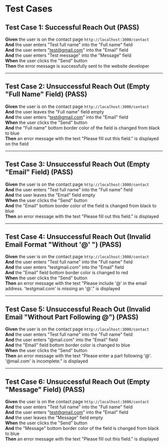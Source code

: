 # Test Cases

## Test Case 1: Successful Reach Out (PASS)

**Given** the user is on the contact page `http://localhost:3000/contact`  
**And** the user enters "Test full name" into the "Full name" field  
**And** the user enters "test@gmail.com" into the "Email" field  
**And** the user enters "Test message" into the "Message" field  
**When** the user clicks the "Send" button  
**Then** the error message is successfully sent to the website developer  

---

## Test Case 2: Unsuccessful Reach Out (Empty "Full Name" Field) (PASS)

**Given** the user is on the contact page `http://localhost:3000/contact`  
**And** the user leaves the "Full name" field empty  
**And** the user enters "test@gmail.com" into the "Email" field  
**When** the user clicks the "Send" button  
**And** the "Full name" bottom border color of the field is changed from black to blue  
**Then** an error message with the text "Please fill out this field." is displayed on the field  

---

## Test Case 3: Unsuccessful Reach Out (Empty "Email" Field) (PASS)

**Given** the user is on the contact page `http://localhost:3000/contact`  
**And** the user enters "Test full name" into the "Full name" field  
**And** the user leaves the "Email" field empty  
**When** the user clicks the "Send" button  
**And** the "Email" bottom border color of the field is changed from black to blue  
**Then** an error message with the text "Please fill out this field." is displayed  

---

## Test Case 4: Unsuccessful Reach Out (Invalid Email Format "Without '@' ") (PASS)

**Given** the user is on the contact page `http://localhost:3000/contact`  
**And** the user enters "Test full name" into the "Full name" field  
**And** the user enters "testgmail.com" into the "Email" field  
**And** the "Email" field bottom border color is changed to red  
**When** the user clicks the "Send" button  
**Then** an error message with the text "Please include '@' in the email address. 'testgmail.com' is missing an '@'." is displayed  

---

## Test Case 5: Unsuccessful Reach Out (Invalid Email "Without Part Following @") (PASS)

**Given** the user is on the contact page `http://localhost:3000/contact`  
**And** the user enters "Test full name" into the "Full name" field  
**And** the user enters "@mail.com" into the "Email" field  
**And** the "Email" field bottom border color is changed to blue  
**When** the user clicks the "Send" button  
**Then** an error message with the text "Please enter a part following '@'. '@mail.com' is incomplete." is displayed  

---

## Test Case 6: Unsuccessful Reach Out (Empty "Message" Field) (PASS)

**Given** the user is on the contact page `http://localhost:3000/contact`  
**And** the user enters "Test full name" into the "Full name" field  
**And** the user enters "test@gmail.com" into the "Email" field  
**And** the user leaves the "Message" field empty  
**When** the user clicks the "Send" button  
**And** the "Message" bottom border color of the field is changed from black to blue  
**Then** an error message with the text "Please fill out this field." is displayed 
